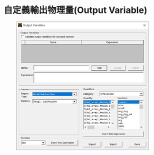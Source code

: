 # 自定義輸出物理量(Output Variable)



<figure><img src="../.gitbook/assets/image (5).png" alt=""><figcaption></figcaption></figure>
